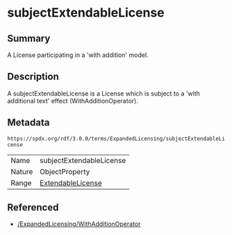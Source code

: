 <!-- Automatically generated by spec-parser v2.3.0 on 2024-07-29T18:25:30.305944+00:00 -->
<!-- SPDX-License-Identifier: Community-Spec-1.0 -->

# subjectExtendableLicense

## Summary

A License participating in a 'with addition' model.


## Description

A subjectExtendableLicense is a License which is subject to a 'with additional
text' effect (WithAdditionOperator).


## Metadata

`https://spdx.org/rdf/3.0.0/terms/ExpandedLicensing/subjectExtendableLicense`


| | |
|---|---|
| Name | subjectExtendableLicense |
| Nature | ObjectProperty |
| Range | [ExtendableLicense](../Classes/ExtendableLicense.md) |




## Referenced

- [/ExpandedLicensing/WithAdditionOperator](../../ExpandedLicensing/Classes/WithAdditionOperator.md)


